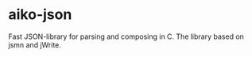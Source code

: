 # aiko-json
Fast JSON-library for parsing and composing in C. The library based on jsmn and jWrite.
